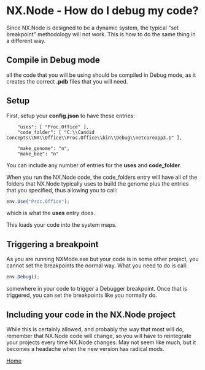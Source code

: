 # NX.Node - How do I debug my code?

Since NX.Node is designed to be a dynamic system, the typical "set breakpoint"
methodology will not work.  This is how to do the same thing in a different way.

## Compile in Debug mode

all the code that you will be using should be compiled in Debug mode, as it creates the correct
**.pdb** files that you will need.

## Setup

First, setup your **config.json** to have these entries:
```
	"uses": [ "Proc.Office" ],
	"code_folder": [ "C:\\Candid Concepts\\NX\\Office\\Proc.Office\\bin\\Debug\\netcoreapp3.1" ],

	"make_genome": "n",
	"make_bee": "n"
```
You can include any number of entries for the **uses** and **code_folder**.

When you run the NX.Node code, the code_folders entry will have all of the folders that
NX.Node typically uses to build the genome plus the entries that you specified, thus
allowing you to call:
```JavaScript
env.Use("Proc.Office");
```
which is what the **uses** entry does.

This loads your code into the system maps.

## Triggering a breakpoint

As you are running NXMode.exe but your code is in some other project, you cannot
set the breakpoints the normal way.  What you need to do is call:
```JavaScript
env.Debug();
```
somewhere in your code to trigger a Debugger breakpoint.  Once that is triggered,
you can set the breakpoints like you normally do.

## Including your code in the NX.Node project

While this is certainly allowed, and probably the way that most will do, remember
that NX.Node code will change, so you will have to reintegrate your projects every time
NX.Node changes.  May not seem like much, but it becomes a headache when the
new version has radical mods. 

[Home](../README.md)
